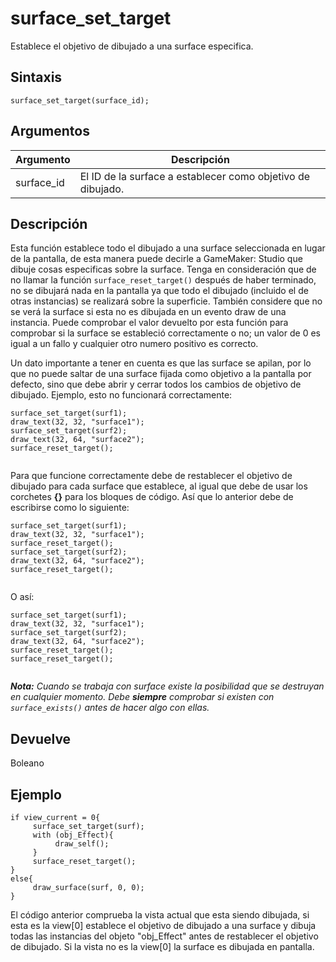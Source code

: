 # surface_set_target

Establece el objetivo de dibujado a una surface especifica.

## Sintaxis

  
```gml  
surface_set_target(surface_id);  
```  

## Argumentos

Argumento|Descripción|  
---|---|  
surface_id|El ID de la surface a establecer como objetivo de dibujado.|  

## Descripción

Esta función establece todo el dibujado a una surface seleccionada en lugar de la pantalla, de esta manera puede decirle a GameMaker: Studio que dibuje cosas especificas sobre la surface. Tenga en consideración que de no llamar la función `surface_reset_target()` después de haber terminado, no se dibujará nada en la pantalla ya que todo el dibujado (incluido el de otras instancias) se realizará sobre la superficie. También considere que no se verá la surface si esta no es dibujada en un evento draw de una instancia. Puede comprobar el valor devuelto por esta función para comprobar si la surface se estableció correctamente o no; un valor de 0 es igual a un fallo y cualquier otro numero positivo es correcto.  
  
Un dato importante a tener en cuenta es que las surface se apilan, por lo que no puede saltar de una surface fijada como objetivo a la pantalla por defecto, sino que debe abrir y cerrar todos los cambios de objetivo de dibujado. Ejemplo, esto no funcionará correctamente:  
  
```gml  
surface_set_target(surf1);  
draw_text(32, 32, "surface1");  
surface_set_target(surf2);  
draw_text(32, 64, "surface2");  
surface_reset_target();  
  
```  
  
Para que funcione correctamente debe de restablecer el objetivo de dibujado para cada surface que establece, al igual que debe de usar los corchetes **{}** para los bloques de código. Así que lo anterior debe de escribirse como lo siguiente:  
  
```gml  
surface_set_target(surf1);  
draw_text(32, 32, "surface1");  
surface_reset_target();  
surface_set_target(surf2);  
draw_text(32, 64, "surface2");  
surface_reset_target();  
  
```  
  
O así:  
  
```gml  
surface_set_target(surf1);  
draw_text(32, 32, "surface1");  
surface_set_target(surf2);  
draw_text(32, 64, "surface2");  
surface_reset_target();  
surface_reset_target();  
  
```  
  
_**Nota:** Cuando se trabaja con surface existe la posibilidad que se destruyan en cualquier momento. Debe **siempre** comprobar si existen con `surface_exists()` antes de hacer algo con ellas._

## Devuelve

Boleano

## Ejemplo

  
```gml  
if view_current = 0{  
     surface_set_target(surf);  
     with (obj_Effect){  
          draw_self();  
     }  
     surface_reset_target();  
}  
else{  
     draw_surface(surf, 0, 0);  
}  
```  
El código anterior comprueba la vista actual que esta siendo dibujada, si esta es la view[0] establece el objetivo de dibujado a una surface y dibuja todas las instancias del objeto "obj_Effect" antes de restablecer el objetivo de dibujado. Si la vista no es la view[0] la surface es dibujada en pantalla.